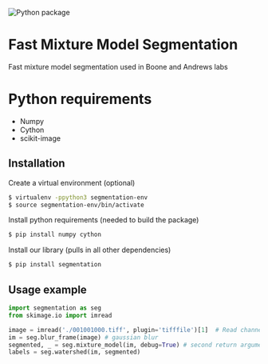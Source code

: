 ![Python package](https://github.com/BooneAndrewsLab/segmentation/workflows/Python%20package/badge.svg)

# Fast Mixture Model Segmentation

Fast mixture model segmentation used in Boone and Andrews labs

# Python requirements

  - Numpy
  - Cython
  - scikit-image

## Installation

Create a virtual environment (optional)
```sh
$ virtualenv -ppython3 segmentation-env
$ source segmentation-env/bin/activate
```

Install python requirements (needed to build the package)

```sh
$ pip install numpy cython
```

Install our library (pulls in all other dependencies)

```sh
$ pip install segmentation
```

## Usage example

```python
import segmentation as seg
from skimage.io import imread

image = imread('./001001000.tiff', plugin='tifffile')[1]  # Read channel 1 of a tiff/flex 
im = seg.blur_frame(image) # gaussian blur
segmented, _ = seg.mixture_model(im, debug=True) # second return argument is currently unused
labels = seg.watershed(im, segmented)
```
